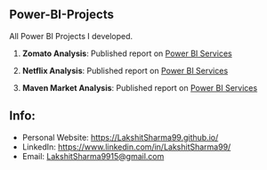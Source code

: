 ## Power-BI-Projects

All Power BI Projects I developed.

1) **Zomato Analysis**: Published report on <a href="https://app.powerbi.com/view?r=eyJrIjoiNmY3OTExYjgtYjRjMy00YTU0LThmZjAtODhhNjE5MGYzYjUyIiwidCI6IjZlOTQwYWFjLTQyNzQtNGM5Ny05YjdkLWIyMTQzM2YyZmIyZiJ9">Power BI Services</a>

2) **Netflix Analysis**: Published report on <a href="https://app.powerbi.com/view?r=eyJrIjoiMzg5MjgzY2ItNTM0YS00NDdhLTllNTYtY2I3MTc1ZGY0ZjExIiwidCI6IjZlOTQwYWFjLTQyNzQtNGM5Ny05YjdkLWIyMTQzM2YyZmIyZiJ9">Power BI Services</a>

3) **Maven Market Analysis**: Published report on <a href="https://app.powerbi.com/view?r=eyJrIjoiZWFiZjQ2MWMtNDNlMC00YjBkLTg1ZmItNzBkY2M1OWI0M2ZhIiwidCI6IjZlOTQwYWFjLTQyNzQtNGM5Ny05YjdkLWIyMTQzM2YyZmIyZiJ9">Power BI Services</a> 

## Info:

* Personal Website: <https://LakshitSharma99.github.io/>
* LinkedIn: <https://www.linkedin.com/in/LakshitSharma99/>
* Email: <a href="mailto:lakshitsharma9915@gmail.com">LakshitSharma9915@gmail.com</a>

